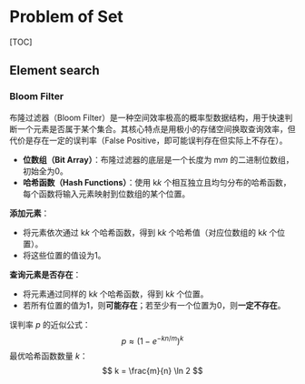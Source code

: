 # Problem of Set

[TOC]

## Element search

### Bloom Filter

布隆过滤器（Bloom Filter）是一种空间效率极高的概率型数据结构，用于快速判断一个元素是否属于某个集合。其核心特点是用极小的存储空间换取查询效率，但代价是存在一定的误判率（False Positive，即可能误判存在但实际上不存在）。

- **位数组（Bit Array）**：布隆过滤器的底层是一个长度为 m*m* 的二进制位数组，初始全为0。
- **哈希函数（Hash Functions）**：使用 k*k* 个相互独立且均匀分布的哈希函数，每个函数将输入元素映射到位数组的某个位置。

**添加元素**：

- 将元素依次通过 k*k* 个哈希函数，得到 k*k* 个哈希值（对应位数组的 k*k* 个位置）。
- 将这些位置的值设为1。

**查询元素是否存在**：

- 将元素通过同样的 k*k* 个哈希函数，得到 k*k* 个位置。
- 若所有位置的值为1，则**可能存在**；若至少有一个位置为0，则**一定不存在**。



误判率 $p$ 的近似公式：
$$
p \approx \left(1 - e^{-kn/m}\right)^k
$$
最优哈希函数数量 $k$：
$$
k = \frac{m}{n} \ln 2
$$